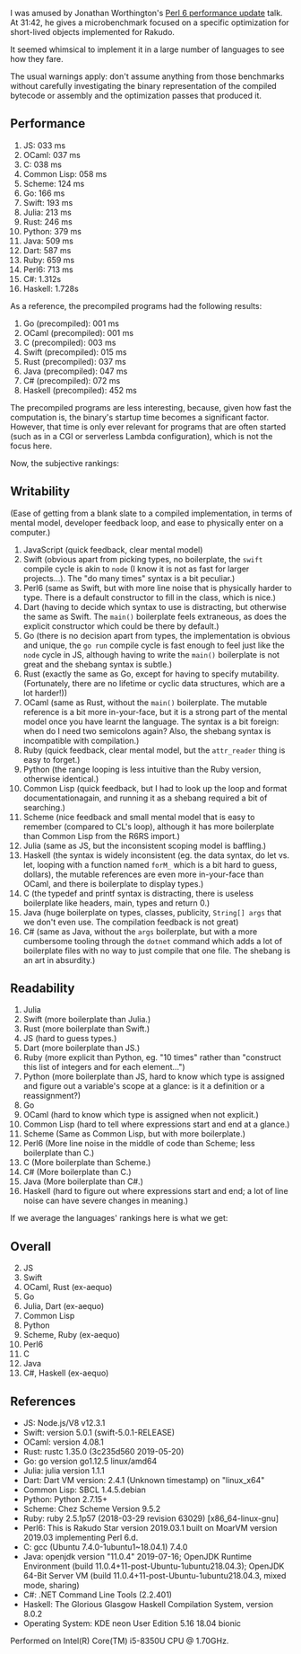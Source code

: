I was amused by Jonathan Worthington's [Perl 6 performance update][] talk. At 31:42, he gives a microbenchmark focused on a specific optimization for short-lived objects implemented for Rakudo.

[Perl 6 performance update]: https://youtu.be/QNeu0wK92NE?t=1893

It seemed whimsical to implement it in a large number of languages to see how they fare.

The usual warnings apply: don't assume anything from those benchmarks without carefully investigating the binary representation of the compiled bytecode or assembly and the optimization passes that produced it.

## Performance

1. JS: 033 ms
2. OCaml: 037 ms
3. C: 038 ms
4. Common Lisp: 058 ms
5. Scheme: 124 ms
6. Go: 166 ms
7. Swift: 193 ms
8. Julia: 213 ms
9. Rust: 246 ms
10. Python: 379 ms
11. Java: 509 ms
12. Dart: 587 ms
13. Ruby: 659 ms
14. Perl6: 713 ms
15. C#: 1.312s
16. Haskell: 1.728s

As a reference, the precompiled programs had the following results:

1. Go (precompiled): 001 ms
1. OCaml (precompiled): 001 ms
1. C (precompiled): 003 ms
1. Swift (precompiled): 015 ms
2. Rust (precompiled): 037 ms
3. Java (precompiled): 047 ms
4. C# (precompiled): 072 ms
10. Haskell (precompiled): 452 ms

The precompiled programs are less interesting, because, given how fast the computation is, the binary's startup time becomes a significant factor. However, that time is only ever relevant for programs that are often started (such as in a CGI or serverless Lambda configuration), which is not the focus here.

Now, the subjective rankings:

## Writability

(Ease of getting from a blank slate to a compiled implementation, in terms of mental model, developer feedback loop, and ease to physically enter on a computer.)

1. JavaScript (quick feedback, clear mental model)
2. Swift (obvious apart from picking types, no boilerplate, the `swift` compile cycle is akin to `node` (I know it is not as fast for larger projects…). The "do many times" syntax is a bit peculiar.)
3. Perl6 (same as Swift, but with more line noise that is physically harder to type. There is a default constructor to fill in the class, which is nice.)
4. Dart (having to decide which syntax to use is distracting, but otherwise the same as Swift. The `main()` boilerplate feels extraneous, as does the explicit constructor which could be there by default.)
5. Go (there is no decision apart from types, the implementation is obvious and unique, the `go run` compile cycle is fast enough to feel just like the `node` cycle in JS, although having to write the `main()` boilerplate is not great and the shebang syntax is subtle.)
6. Rust (exactly the same as Go, except for having to specify mutability.  (Fortunately, there are no lifetime or cyclic data structures, which are a lot harder!))
7. OCaml (same as Rust, without the `main()` boilerplate. The mutable reference is a bit more in-your-face, but it is a strong part of the mental model once you have learnt the language. The syntax is a bit foreign: when do I need two semicolons again? Also, the shebang syntax is incompatible with compilation.)
8. Ruby (quick feedback, clear mental model, but the `attr_reader` thing is easy to forget.)
9. Python (the range looping is less intuitive than the Ruby version, otherwise identical.)
10. Common Lisp (quick feedback, but I had to look up the loop and format documentationagain, and running it as a shebang required a bit of searching.)
11. Scheme (nice feedback and small mental model that is easy to remember (compared to CL's loop), although it has more boilerplate than Common Lisp from the R6RS import.)
12. Julia (same as JS, but the inconsistent scoping model is baffling.)
13. Haskell (the syntax is widely inconsistent (eg. the data syntax, do let vs. let, looping with a function named `forM_` which is a bit hard to guess, dollars), the mutable references are even more in-your-face than OCaml, and there is boilerplate to display types.)
14. C (the typedef and printf syntax is distracting, there is useless boilerplate like headers, main, types and return 0.)
15. Java (huge boilerplate on types, classes, publicity, `String[] args` that we don't even use. The compilation feedback is not great)
16. C# (same as Java, without the `args` boilerplate, but with a more cumbersome tooling through the `dotnet` command which adds a lot of boilerplate files with no way to just compile that one file. The shebang is an art in absurdity.)

## Readability

1. Julia
2. Swift (more boilerplate than Julia.)
3. Rust (more boilerplate than Swift.)
4. JS (hard to guess types.)
5. Dart (more boilerplate than JS.)
6. Ruby (more explicit than Python, eg. "10 times" rather than "construct this list of integers and for each element…")
7. Python (more boilerplate than JS, hard to know which type is assigned and figure out a variable's scope at a glance: is it a definition or a reassignment?)
8. Go
9. OCaml (hard to know which type is assigned when not explicit.)
10. Common Lisp (hard to tell where expressions start and end at a glance.)
11.  Scheme (Same as Common Lisp, but with more boilerplate.)
12. Perl6 (More line noise in the middle of code than Scheme; less boilerplate than C.)
13. C (More boilerplate than Scheme.)
14. C# (More boilerplate than C.)
15. Java (More boilerplate than C#.)
16. Haskell (hard to figure out where expressions start and end; a lot of line noise can have severe changes in meaning.)

If we average the languages' rankings here is what we get:

## Overall

2. JS
3. Swift
6. OCaml, Rust (ex-aequo)
6. Go
7. Julia, Dart (ex-aequo)
8. Common Lisp
8. Python
9. Scheme, Ruby (ex-aequo)
9. Perl6
10. C
13. Java
15. C#, Haskell (ex-aequo)

## References

- JS: Node.js/V8 v12.3.1
- Swift: version 5.0.1 (swift-5.0.1-RELEASE)
- OCaml: version 4.08.1
- Rust: rustc 1.35.0 (3c235d560 2019-05-20)
- Go: go version go1.12.5 linux/amd64
- Julia: julia version 1.1.1
- Dart: Dart VM version: 2.4.1 (Unknown timestamp) on "linux_x64"
- Common Lisp: SBCL 1.4.5.debian
- Python: Python 2.7.15+
- Scheme: Chez Scheme Version 9.5.2
- Ruby: ruby 2.5.1p57 (2018-03-29 revision 63029) [x86_64-linux-gnu]
- Perl6: This is Rakudo Star version 2019.03.1 built on MoarVM version 2019.03 implementing Perl 6.d.
- C: gcc (Ubuntu 7.4.0-1ubuntu1~18.04.1) 7.4.0
- Java: openjdk version "11.0.4" 2019-07-16; OpenJDK Runtime Environment (build 11.0.4+11-post-Ubuntu-1ubuntu218.04.3); OpenJDK 64-Bit Server VM (build 11.0.4+11-post-Ubuntu-1ubuntu218.04.3, mixed mode, sharing)
- C#: .NET Command Line Tools (2.2.401)
- Haskell: The Glorious Glasgow Haskell Compilation System, version 8.0.2
- Operating System: KDE neon User Edition 5.16 18.04 bionic

Performed on Intel(R) Core(TM) i5-8350U CPU @ 1.70GHz.
